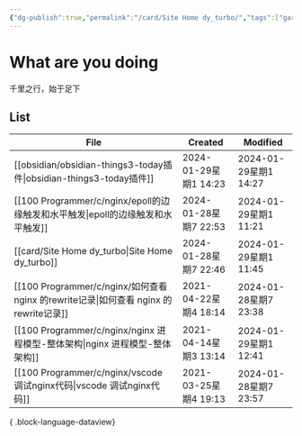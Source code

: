 ```yaml
---
{"dg-publish":true,"permalink":"/card/Site Home dy_turbo/","tags":["gardenEntry"],"noteIcon":"","created":"2024-01-28T22:46:43.745+08:00"}
---
```



# What are you doing

千里之行，始于足下

## List

| File                                                                       | Created             | Modified            |
| -------------------------------------------------------------------------- | ------------------- | ------------------- |
| [[obsidian/obsidian-things3-today插件\|obsidian-things3-today插件]]         | 2024-01-29星期1 14:23 | 2024-01-29星期1 14:27 |
| [[100 Programmer/c/nginx/epoll的边缘触发和水平触发\|epoll的边缘触发和水平触发]]             | 2024-01-28星期7 22:53 | 2024-01-29星期1 11:21 |
| [[card/Site Home dy_turbo\|Site Home dy_turbo]]                         | 2024-01-28星期7 22:46 | 2024-01-29星期1 11:45 |
| [[100 Programmer/c/nginx/如何查看 nginx 的rewrite记录\|如何查看 nginx 的rewrite记录]] | 2021-04-22星期4 18:14 | 2024-01-28星期7 23:38 |
| [[100 Programmer/c/nginx/nginx 进程模型-整体架构\|nginx 进程模型-整体架构]]             | 2021-04-14星期3 13:14 | 2024-01-29星期1 12:41 |
| [[100 Programmer/c/nginx/vscode 调试nginx代码\|vscode 调试nginx代码]]           | 2021-03-25星期4 19:13 | 2024-01-28星期7 23:57 |

{ .block-language-dataview}